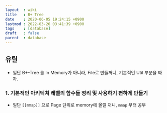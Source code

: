 ```yaml
---
layout  : wiki
title   : B+ Tree
date    : 2020-06-05 19:24:15 +0900
lastmod : 2022-03-26 03:41:39 +0900
tags    : [database]
draft   : false
parent  : database
---
```


## 유틸
 * 일단 B+-Tree 를 In Memory가 아니라, File로 만들꺼니, 기본적인 Util 부분을 짜자.

### 1. 기본적인 아키텍쳐 레벨의 함수들 정리 및 사용하기 편하게 만들기
 * 일단 `[[mmap]]` 으로 Page 단위로 memory에 올릴 꺼니, `mmap` 부터 공부
